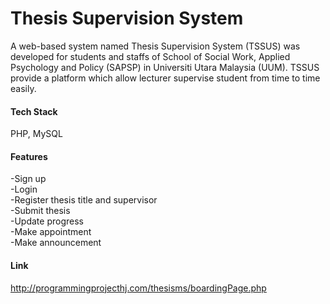 # Thesis Supervision System

A web-based system named Thesis Supervision System (TSSUS) was developed for students and staffs of School of Social Work, Applied Psychology and Policy (SAPSP) in Universiti Utara Malaysia (UUM). TSSUS provide a platform which allow lecturer supervise student from time to time easily.

#### Tech Stack
PHP, MySQL

#### Features
-Sign up <br />
-Login <br />
-Register thesis title and supervisor <br />
-Submit thesis <br />
-Update progress <br />
-Make appointment <br />
-Make announcement <br />

#### Link
http://programmingprojecthj.com/thesisms/boardingPage.php

